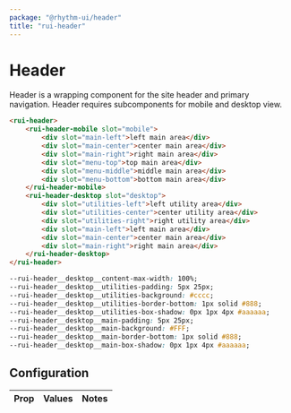 ```yaml
---
package: "@rhythm-ui/header"
title: "rui-header"
---
```


# Header

Header is a wrapping component for the site header and primary navigation. Header requires subcomponents for mobile and desktop view.

```html preview
<rui-header>
	<rui-header-mobile slot="mobile">
		<div slot="main-left">left main area</div>
		<div slot="main-center">center main area</div>
		<div slot="main-right">right main area</div>
		<div slot="menu-top">top main area</div>
		<div slot="menu-middle">middle main area</div>
		<div slot="menu-bottom">bottom main area</div>
	</rui-header-mobile>
	<rui-header-desktop slot="desktop">
		<div slot="utilities-left">left utility area</div>
		<div slot="utilities-center">center utility area</div>
		<div slot="utilities-right">right utility area</div>
		<div slot="main-left">left main area</div>
		<div slot="main-center">center main area</div>
		<div slot="main-right">right main area</div>
	</rui-header-desktop>
</rui-header>
```
```css
--rui-header__desktop__content-max-width: 100%;
--rui-header__desktop__utilities-padding: 5px 25px;
--rui-header__desktop__utilities-background: #cccc;
--rui-header__desktop__utilities-border-bottom: 1px solid #888;
--rui-header__desktop__utilities-box-shadow: 0px 1px 4px #aaaaaa;
--rui-header__desktop__main-padding: 5px 25px;
--rui-header__desktop__main-background: #FFF;
--rui-header__desktop__main-border-bottom: 1px solid #888;
--rui-header__desktop__main-box-shadow: 0px 1px 4px #aaaaaa;
```

## Configuration

|Prop|Values|Notes|
|---|---|---|
